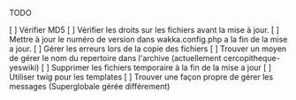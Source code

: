 TODO

[ ] Vérifier MD5
[ ] Vérifier les droits sur les fichiers avant la mise à jour.
[ ] Mettre à jour le numéro de version dans wakka.config.php a la fin de la
mise a jour.
[ ] Gérer les erreurs lors de la copie des fichiers
[ ] Trouver un moyen de gérer le nom du repertoire dans l'archive (actuellement
    cercopitheque-yeswiki)
[ ] Supprimer les fichiers temporaire à la fin de la mise a jour
[ ] Utiliser twig pour les templates
[ ] Trouver une façon propre de gérer les messages (Superglobale gérée différement)
